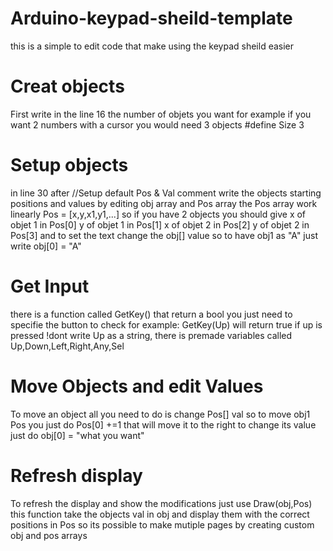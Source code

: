 # Arduino-keypad-sheild-template
this is a simple to edit code that make using the keypad sheild easier
# Creat objects
First write in the line 16 the number of objets you want
for example if you want 2 numbers with a cursor you would need 3 objects #define Size 3
# Setup objects
in line 30 after //Setup default Pos & Val comment write the objects starting positions and values by editing obj array and Pos array
the Pos array work linearly Pos = [x,y,x1,y1,...] so if you have 2 objects you should give x of objet 1 in Pos[0] y of objet 1 in Pos[1] x of objet 2 in Pos[2] y of objet 2 in Pos[3] and to set the text change the obj[] value so to have obj1 as "A" just write obj[0] = "A"
# Get Input
there is a function called GetKey() that return a bool you just need to specifie the button to check for example:
GetKey(Up) will return true if up is pressed   !dont write Up as a string, there is premade variables called Up,Down,Left,Right,Any,Sel
# Move Objects and edit Values
To move an object all you need to do is change Pos[] val so to move obj1 Pos you just do Pos[0] +=1 that will move it to the right
to change its value just do obj[0] = "what you want"
# Refresh display
To refresh the display and show the modifications just use Draw(obj,Pos) this function take the objects val in obj and display them with the correct positions in Pos so its possible to make mutiple pages by creating custom obj and pos arrays 

